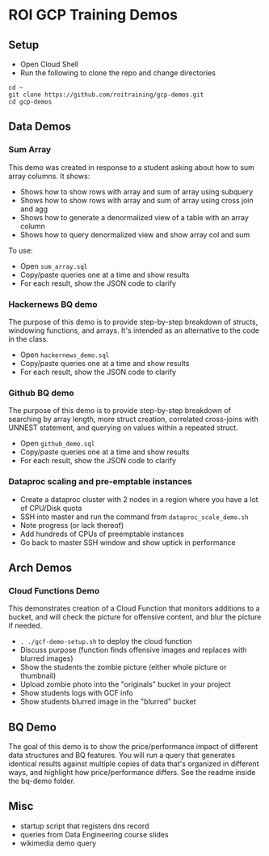 # ROI GCP Training Demos

## Setup
* Open Cloud Shell
* Run the following to clone the repo and change directories
```
cd ~
git clone https://github.com/roitraining/gcp-demos.git
cd gcp-demos
```

## Data Demos
### Sum Array
This demo was created in response to a student asking about how to sum array columns. It shows:
* Shows how to show rows with array and sum of array using subquery
* Shows how to show rows with array and sum of array using cross join and agg
* Shows how to generate a denormalized view of a table with an array column
* Shows how to query denormalized view and show array col and sum

To use:
* Open ```sum_array.sql```
* Copy/paste queries one at a time and show results
* For each result, show the JSON code to clarify

### Hackernews BQ demo
The purpose of this demo is to provide step-by-step breakdown of structs, windowing functions, and arrays. It's intended as an alternative to the code in the class.
* Open ```hackernews_demo.sql```
* Copy/paste queries one at a time and show results
* For each result, show the JSON code to clarify

### Github BQ demo
The purpose of this demo is to provide step-by-step breakdown of searching by array length, more struct creation, correlated cross-joins with UNNEST statement, and querying on values within a repeated struct.
* Open ```github_demo.sql```
* Copy/paste queries one at a time and show results
* For each result, show the JSON code to clarify


### Dataproc scaling and pre-emptable instances
* Create a dataproc cluster with 2 nodes in a region where you have a lot of CPU/Disk quota
* SSH into master and run the command from ```dataproc_scale_demo.sh```
* Note progress (or lack thereof)
* Add hundreds of CPUs of preemptable instances
* Go back to master SSH window and show uptick in performance

## Arch Demos
### Cloud Functions Demo
This demonstrates creation of a Cloud Function that monitors additions to a
bucket, and will check the picture for offensive content, and blur the picture
if needed.
* ```. ./gcf-demo-setup.sh``` to deploy the cloud function
* Discuss purpose (function finds offensive images and replaces with blurred images)
* Show the students the zombie picture (either whole picture or thumbnail)
* Upload zombie photo into the "originals" bucket in your project
* Show students logs with GCF info
* Show students blurred image in the "blurred" bucket

## BQ Demo
The goal of this demo is to show the price/performance impact of different data structures and BQ features. You will run a query that generates identical results against multiple copies of data that's organized in different ways, and highlight how price/performance differs. See the readme inside the bq-demo folder.

## Misc
* startup script that registers dns record
* queries from Data Engineering course slides
* wikimedia demo query
